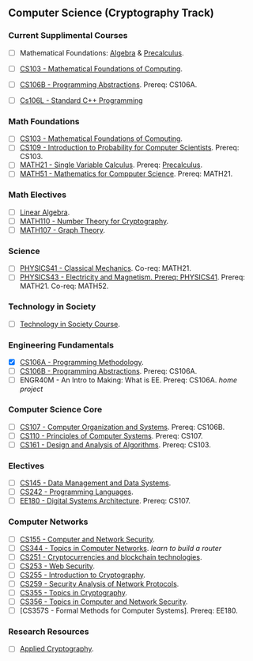 ## Computer Science (Cryptography Track)

### Current Supplimental Courses
- [ ] Mathematical Foundations: [Algebra](https://www.algebra-class.com/support-files/algebra-cheat-sheets.pdf) & [Precalculus](https://www.youtube.com/watch?v=Tw0t2Y4tT-k&t=1617s).
- [ ] [CS103 - Mathematical Foundations of Computing](https://web.stanford.edu/class/cs103/schedule.html).
- [ ] [CS106B - Programming Abstractions](https://web.stanford.edu/class/cs106b/). Prereq: CS106A.
- [ ] [Cs106L - Standard C++ Programming](https://web.stanford.edu/class/cs106l/)



### Math Foundations
- [ ] [CS103 - Mathematical Foundations of Computing](https://web.stanford.edu/class/cs103/schedule.html).
- [ ] [CS109 - Introduction to Probability for Computer Scientists](https://web.stanford.edu/class/cs109/). Prereq: CS103.
- [ ] [MATH21 - Single Variable Calculus](https://ocw.mit.edu/courses/mathematics/18-01sc-single-variable-calculus-fall-2010/). Prereq: [Precalculus](https://www.youtube.com/watch?v=Tw0t2Y4tT-k&t=1617s).
- [ ] [MATH51 - Mathematics for Compputer Science](https://ocw.mit.edu/courses/electrical-engineering-and-computer-science/6-042j-mathematics-for-computer-science-spring-2015/). Prereq: MATH21.

### Math Electives
- [ ] [Linear Algebra]().
- [ ] [MATH110 - Number Theory for Cryptography](https://ocw.mit.edu/courses/mathematics/18-785-number-theory-i-fall-2019/).
- [ ] [MATH107 - Graph Theory](https://ocw.mit.edu/courses/mathematics/18-217-graph-theory-and-additive-combinatorics-fall-2019/).

### Science
- [ ] [PHYSICS41 - Classical Mechanics](https://ocw.mit.edu/courses/physics/8-01sc-classical-mechanics-fall-2016/). Co-req: MATH21.
- [ ] [PHYSICS43 - Electricity and Magnetism. Prereq: PHYSICS41](https://ocw.mit.edu/courses/physics/8-02-physics-ii-electricity-and-magnetism-spring-2007/). Prereq: MATH21. Co-req: MATH52.

### Technology in Society
- [ ] [Technology in Society Course](https://bulletin.stanford.edu/programs/CS-BS).

### Engineering Fundamentals
- [x] [CS106A - Programming Methodology](https://web.stanford.edu/class/archive/cs/cs106a/cs106a.1222/).
- [ ] [CS106B - Programming Abstractions](https://web.stanford.edu/class/cs106b/). Prereq: CS106A.
- [ ] ENGR40M - An Intro to Making: What is EE. Prereq: CS106A. *home project*

### Computer Science Core
- [ ] [CS107 - Computer Organization and Systems](https://web.stanford.edu/class/archive/cs/cs107/cs107.1224/calendar). Prereq: CS106B.
- [ ] [CS110 - Principles of Computer Systems](https://web.stanford.edu/class/cs110/). Prereq: CS107.
- [ ] [CS161 - Design and Analysis of Algorithms](https://web.stanford.edu/class/archive/cs/cs161/cs161.1166/). Prereq: CS103.

### Electives
- [ ] [CS145 - Data Management and Data Systems](https://cs145-fa21.github.io/).
- [ ] [CS242 - Programming Languages](https://stanford-cs242.github.io/f19/).
- [ ] [EE180 - Digital Systems Architecture](https://web.stanford.edu/class/ee180/). Prereq: CS107.

### Computer Networks
- [ ] [CS155 - Computer and Network Security](https://crypto.stanford.edu/cs155old/cs155-spring17/).
- [ ] [CS344 - Topics in Computer Networks](https://bulletin.stanford.edu/courses/1058581). *learn to build a router*
- [ ] [CS251 - Cryptocurrencies and blockchain technologies](https://cs251.stanford.edu/syllabus.html).
- [ ] [CS253 - Web Security](https://web.stanford.edu/class/cs253/).
- [ ] [CS255 - Introduction to Cryptography](https://crypto.stanford.edu/~dabo/cs255/syllabus.html).
- [ ] [CS259 - Security Analysis of Network Protocols](https://web.stanford.edu/class/cs259/WWW08/).
- [ ] [CS355 - Topics in Cryptography](https://crypto.stanford.edu/~dabo/courses/cs355_spring14/syllabus.html).
- [ ] [CS356 - Topics in Computer and Network Security](https://cs356.stanford.edu/).
- [ ] [CS357S - Formal Methods for Computer Systems]. Prereq: EE180.

### Research Resources
- [ ] [Applied Cryptography](https://crypto.stanford.edu/).
